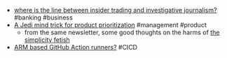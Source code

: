 - [where is the line between insider trading and investigative journalism?](https://newsletterhunt.com/newsletters/money-stuff-by-matt-levine) #banking #business
- [A Jedi mind trick for product prioritization](https://cutlefish.substack.com/p/tbm-245-the-magic-prioritization) #management #product
	- from the same newsletter, some good thoughts on the harms of [the simplicity fetish](https://cutlefish.substack.com/p/tbm-242-the-simplicity-fetish)
- [ARM based GitHub Action runners?](https://github.blog/changelog/2023-10-30-accelerate-your-ci-cd-with-arm-based-hosted-runners-in-github-actions/) #CICD
